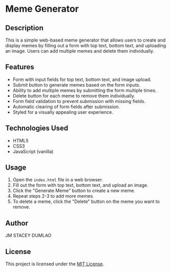 # Meme Generator

## Description
This is a simple web-based meme generator that allows users to create and display memes by filling out a form with top text, bottom text, and uploading an image. Users can add multiple memes and delete them individually.

## Features
- Form with input fields for top text, bottom text, and image upload.
- Submit button to generate memes based on the form inputs.
- Ability to add multiple memes by submitting the form multiple times.
- Delete button for each meme to remove them individually.
- Form field validation to prevent submission with missing fields.
- Automatic clearing of form fields after submission.
- Styled for a visually appealing user experience.

## Technologies Used
- HTML5
- CSS3
- JavaScript (vanilla)

## Usage
1. Open the `index.html` file in a web browser.
2. Fill out the form with top text, bottom text, and upload an image.
3. Click the "Generate Meme" button to create a new meme.
4. Repeat steps 2-3 to add more memes.
5. To delete a meme, click the "Delete" button on the meme you want to remove.

## Author
JM STACEY DUMLAO

## License
This project is licensed under the [MIT License](LICENSE).
